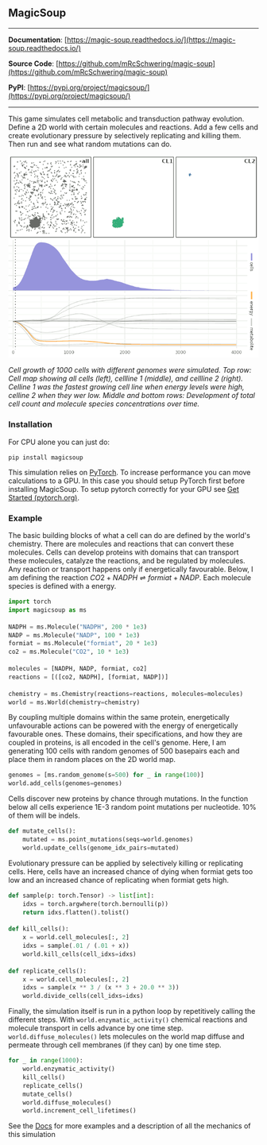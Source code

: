 ## MagicSoup

---

**Documentation**: [https://magic-soup.readthedocs.io/](https://magic-soup.readthedocs.io/)

**Source Code**: [https://github.com/mRcSchwering/magic-soup](https://github.com/mRcSchwering/magic-soup)

**PyPI**: [https://pypi.org/project/magicsoup/](https://pypi.org/project/magicsoup/)

---

This game simulates cell metabolic and transduction pathway evolution.
Define a 2D world with certain molecules and reactions.
Add a few cells and create evolutionary pressure by selectively replicating and killing them.
Then run and see what random mutations can do.

![random cells](https://raw.githubusercontent.com/mRcSchwering/magic-soup/main/docs/img/animation.gif)

_Cell growth of 1000 cells with different genomes were simulated. Top row: Cell map showing all cells (left), cellline 1 (middle), and cellline 2 (right). Celline 1 was the fastest growing cell line when energy levels were high, celline 2 when they wer low. Middle and bottom rows: Development of total cell count and molecule species concentrations over time._

### Installation

For CPU alone you can just do:

```
pip install magicsoup
```

This simulation relies on [PyTorch](https://pytorch.org/).
To increase performance you can move calculations to a GPU.
In this case you should setup PyTorch first before installing MagicSoup.
To setup pytorch correctly for your GPU see [Get Started (pytorch.org)](https://pytorch.org/get-started/locally/).

### Example

The basic building blocks of what a cell can do are defined by the world's chemistry.
There are molecules and reactions that can convert these molecules.
Cells can develop proteins with domains that can transport these molecules,
catalyze the reactions, and be regulated by molecules.
Any reaction or transport happens only if energetically favourable.
Below, I am defining the reaction $CO2 + NADPH \rightleftharpoons formiat + NADP$.
Each molecule species is defined with a energy.

```python
import torch
import magicsoup as ms

NADPH = ms.Molecule("NADPH", 200 * 1e3)
NADP = ms.Molecule("NADP", 100 * 1e3)
formiat = ms.Molecule("formiat", 20 * 1e3)
co2 = ms.Molecule("CO2", 10 * 1e3)

molecules = [NADPH, NADP, formiat, co2]
reactions = [([co2, NADPH], [formiat, NADP])]

chemistry = ms.Chemistry(reactions=reactions, molecules=molecules)
world = ms.World(chemistry=chemistry)
```

By coupling multiple domains within the same protein, energetically unfavourable actions
can be powered with the energy of energetically favourable ones.
These domains, their specifications, and how they are coupled in proteins, is all encoded in the cell's genome.
Here, I am generating 100 cells with random genomes of 500 basepairs each and place them
in random places on the 2D world map.

```python
genomes = [ms.random_genome(s=500) for _ in range(100)]
world.add_cells(genomes=genomes)
```

Cells discover new proteins by chance through mutations.
In the function below all cells experience 1E-3 random point mutations per nucleotide.
10% of them will be indels.

```python
def mutate_cells():
    mutated = ms.point_mutations(seqs=world.genomes)
    world.update_cells(genome_idx_pairs=mutated)
```

Evolutionary pressure can be applied by selectively killing or replicating cells.
Here, cells have an increased chance of dying when formiat gets too low
and an increased chance of replicating when formiat gets high.

```python
def sample(p: torch.Tensor) -> list[int]:
    idxs = torch.argwhere(torch.bernoulli(p))
    return idxs.flatten().tolist()

def kill_cells():
    x = world.cell_molecules[:, 2]
    idxs = sample(.01 / (.01 + x))
    world.kill_cells(cell_idxs=idxs)

def replicate_cells():
    x = world.cell_molecules[:, 2]
    idxs = sample(x ** 3 / (x ** 3 + 20.0 ** 3))
    world.divide_cells(cell_idxs=idxs)
```

Finally, the simulation itself is run in a python loop by repetitively calling the different steps.
With `world.enzymatic_activity()` chemical reactions and molecule transport
in cells advance by one time step.
`world.diffuse_molecules()` lets molecules on the world map diffuse and permeate through cell membranes
(if they can) by one time step.

```python
for _ in range(1000):
    world.enzymatic_activity()
    kill_cells()
    replicate_cells()
    mutate_cells()
    world.diffuse_molecules()
    world.increment_cell_lifetimes()
```

See the [Docs](https://magic-soup.readthedocs.io/) for more examples and a description of all the mechanics of this simulation

